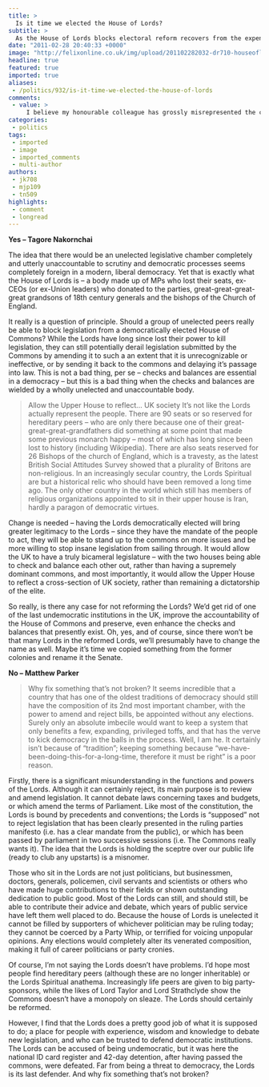 ```yaml
---
title: >
  Is it time we elected the House of Lords?
subtitle: >
  As the House of Lords blocks electoral reform recovers from the expenses scandal, is it time to look again at an elected upper house?
date: "2011-02-28 20:40:33 +0000"
image: "http://felixonline.co.uk/img/upload/201102282032-dr710-houseofl.jpg"
headline: true
featured: true
imported: true
aliases:
 - /politics/932/is-it-time-we-elected-the-house-of-lords
comments:
 - value: >
     I believe my honourable colleague has grossly misrepresented the compositino of the Lords. A majority - 550 of 780 Lords are affiliated to political parties, and these are by far the dominant force in the Lords. Many of the so-called "expert" crossbenchers rarely turn up - Lord Rees, for example (Astronomer Royal), has only bothered to vote in 11% of the votes since the start of this parliament. This is a trend - the political hacks turn up to far more votes than the crossbenchers do and debate far more than the crossbenchers do. <br> <br>Furthermore, even when "precedence" prohibits use, the actualy fact that an unelected body has the power to disrupt the view of the people for it's own ends is not acceptable. The Lords, for example, attempted to derail the AV vote by adding clauses to it that completely defeated the point of having a referendum - and these efforts were led by recently appointed Labour lords, like Lord Prescott.,I believe my honourable colleague has grossly misrepresented the compositino of th
categories:
 - politics
tags:
 - imported
 - image
 - imported_comments
 - multi-author
authors:
 - jk708
 - mjp109
 - tn509
highlights:
 - comment
 - longread
---
```


__Yes – Tagore Nakornchai__

The idea that there would be an unelected legislative chamber completely and utterly unaccountable to scrutiny and democratic processes seems completely foreign in a modern, liberal democracy. Yet that is exactly what the House of Lords is – a body made up of MPs who lost their seats, ex-CEOs (or ex-Union leaders) who donated to the parties, great-great-great-great grandsons of 18th century generals and the bishops of the Church of England.

It really is a question of principle. Should a group of unelected peers really be able to block legislation from a democratically elected House of Commons? While the Lords have long since lost their power to kill legislation, they can still potentially derail legislation submitted by the Commons by amending it to such a an extent that it is unrecognizable or ineffective, or by sending it back to the commons and delaying it’s passage into law. This is not a bad thing, per se – checks and balances are essential in a democracy – but this is a bad thing when the checks and balances are wielded by a wholly unelected and unaccountable body.
> Allow the Upper House to reflect... UK society
It’s not like the Lords actually represent the people. There are 90 seats or so reserved for hereditary peers – who are only there because one of their great-great-great-grandfathers did something at some point that made some previous monarch happy – most of which has long since been lost to history (including Wikipedia). There are also seats reserved for 26 Bishops of the church of England, which is a travesty, as the latest British Social Attitudes Survey showed that a plurality of Britons are non-religious. In an increasingly secular country, the Lords Spiritual are but a historical relic who should have been removed a long time ago. The only other country in the world which still has members of religious organizations appointed to sit in their upper house is Iran, hardly a paragon of democratic virtues.

Change is needed – having the Lords democratically elected will bring greater legitimacy to the Lords – since they have the mandate of the people to act, they will be able to stand up to the commons on more issues and be more willing to stop insane legislation from sailing through. It would allow the UK to have a truly bicameral legislature – with the two houses being able to check and balance each other out, rather than having a supremely dominant commons, and most importantly, it would allow the Upper House to reflect a cross-section of UK society, rather than remaining a dictatorship of the elite.

So really, is there any case for not reforming the Lords? We’d get rid of one of the last undemocratic institutions in the UK, improve the accountability of the House of Commons and preserve, even enhance the checks and balances that presently exist. Oh, yes, and of course, since there won’t be that many Lords in the reformed Lords, we’ll presumably have to change the name as well. Maybe it’s time we copied something from the former colonies and rename it the Senate.

__No – Matthew Parker__
> Why fix something that’s not broken?
It seems incredible that a country that has one of the oldest traditions of democracy should still have the composition of its 2nd most important chamber, with the power to amend and reject bills, be appointed without any elections. Surely only an absolute imbecile would want to keep a system that only benefits a few, expanding, privileged toffs, and that has the verve to kick democracy in the balls in the process. Well, I am he. It certainly isn’t because of “tradition”; keeping something because “we-have-been-doing-this-for-a-long-time, therefore it must be right” is a poor reason.

Firstly, there is a significant misunderstanding in the functions and powers of the Lords. Although it can certainly reject, its main purpose is to review and amend legislation. It cannot debate laws concerning taxes and budgets, or which amend the terms of Parliament. Like most of the constitution, the Lords is bound by precedents and conventions; the Lords is “supposed” not to reject legislation that has been clearly presented in the ruling parties manifesto (i.e. has a clear mandate from the public), or which has been passed by parliament in two successive sessions (i.e. The Commons really wants it). The idea that the Lords is holding the sceptre over our public life (ready to club any upstarts) is a misnomer.

Those who sit in the Lords are not just politicians, but businessmen, doctors, generals, policemen, civil servants and scientists or others who have made huge contributions to their fields or shown outstanding dedication to public good. Most of the Lords can still, and should still, be able to contribute their advice and debate, which years of public service have left them well placed to do. Because the house of Lords is unelected it cannot be filled by supporters of whichever politician may be ruling today; they cannot be coerced by a Party Whip, or terrified for voicing unpopular opinions. Any elections would completely alter its venerated composition, making it full of career politicians or party cronies.

Of course, I’m not saying the Lords doesn’t have problems. I’d hope most people find hereditary peers (although these are no longer inheritable) or the Lords Spiritual anathema. Increasingly life peers are given to big party-sponsors, while the likes of Lord Taylor and Lord Strathclyde show the Commons doesn’t have a monopoly on sleaze. The Lords should certainly be reformed.

However, I find that the Lords does a pretty good job of what it is supposed to do; a place for people with experience, wisdom and knowledge to debate new legislation, and who can be trusted to defend democratic institutions. The Lords can be accused of being undemocratic, but it was here the national ID card register and 42-day detention, after having passed the commons, were defeated. Far from being a threat to democracy, the Lords is its last defender. And why fix something that’s not broken?
